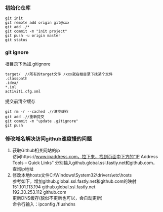 ### 初始化仓库
```
git init
git remote add origin git@xxx
git add ./*
git commit -m "init project"
git push -u origin master
git status
```
### git ignore
根目录下添加.gitignore 
```
target/  //所有的target文件 /xxx就在根目录下找某个文件
.classpath
.idea/
*.iml
activiti.cfg.xml
```
提交前清空缓存
```
git rm -r --cached .//清空缓存
git add .//重新提交
git commit -m "update .gitignore"
git push
```
### 修改域名解决访问github速度慢的问题
1. 获取Github相关网站的ip  
访问https://www.ipaddress.com，拉下来，找到页面中下方的“IP Address Tools – Quick Links”
分别输入github.global.ssl.fastly.net和github.com，查询ip地址  
2. 修改本地hosts文件C:\Windows\System32\drivers\etc\hosts  
参考如下，增加github.global.ssl.fastly.net和github.com的映射  
151.101.113.194 github.global.ssl.fastly.net  
192.30.253.112 github.com   
更新DNS缓存(貌似不更新也可以，会自动更新)  
命令行输入：ipconfig /flushdns   

